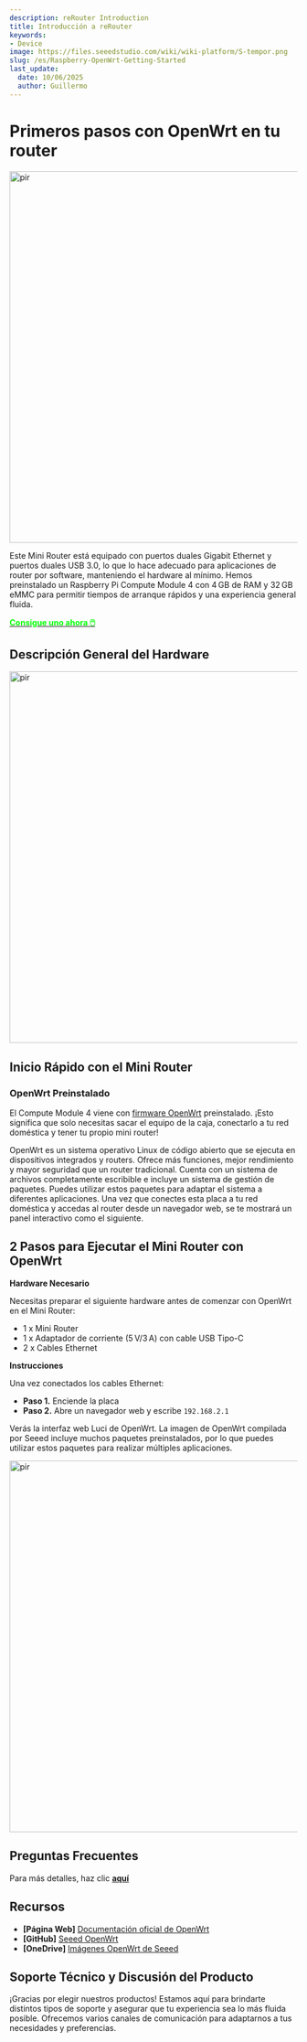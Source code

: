 ```yaml
---
description: reRouter Introduction
title: Introducción a reRouter
keywords:
- Device
image: https://files.seeedstudio.com/wiki/wiki-platform/S-tempor.png
slug: /es/Raspberry-OpenWrt-Getting-Started
last_update:
  date: 10/06/2025
  author: Guillermo
---
```



# Primeros pasos con OpenWrt en tu router

<p style={{textAlign: 'center'}}><img src="https://files.seeedstudio.com/wiki/Mini_Router/mini_router_overview.png" alt="pir" width="650" height="auto"/></p>

Este Mini Router está equipado con puertos duales Gigabit Ethernet y puertos duales USB 3.0, lo que lo hace adecuado para aplicaciones de router por software, manteniendo el hardware al mínimo. Hemos preinstalado un Raspberry Pi Compute Module 4 con 4 GB de RAM y 32 GB eMMC para permitir tiempos de arranque rápidos y una experiencia general fluida.

<div class="get_one_now_container" style={{textAlign: 'center'}}>
    <a class="get_one_now_item" href="https://www.seeedstudio.com/Dual-GbE-Carrier-Board-with-4GB-RAM-32GB-eMMC-RPi-CM4-Case-p-5029.html">
            <strong><span><font color={'FFFFFF'} size={"4"}> Consigue uno ahora 🖱️</font></span></strong>
    </a>
</div>

## Descripción General del Hardware

<p style={{textAlign: 'center'}}><img src="https://files.seeedstudio.com/wiki/Mini_Router/mini_router_overview1.png" alt="pir" width="650" height="auto"/></p>

## Inicio Rápido con el Mini Router

### OpenWrt Preinstalado

El Compute Module 4 viene con <a href="https://wiki.seeedstudio.com/OpenWrt-Getting-Started/" target="_blank"><span>firmware OpenWrt</span></a> preinstalado. ¡Esto significa que solo necesitas sacar el equipo de la caja, conectarlo a tu red doméstica y tener tu propio mini router!

OpenWrt es un sistema operativo Linux de código abierto que se ejecuta en dispositivos integrados y routers. Ofrece más funciones, mejor rendimiento y mayor seguridad que un router tradicional. Cuenta con un sistema de archivos completamente escribible e incluye un sistema de gestión de paquetes. Puedes utilizar estos paquetes para adaptar el sistema a diferentes aplicaciones. Una vez que conectes esta placa a tu red doméstica y accedas al router desde un navegador web, se te mostrará un panel interactivo como el siguiente.

## 2 Pasos para Ejecutar el Mini Router con OpenWrt

**Hardware Necesario**

Necesitas preparar el siguiente hardware antes de comenzar con OpenWrt en el Mini Router:

- 1 x Mini Router  
- 1 x Adaptador de corriente (5 V/3 A) con cable USB Tipo-C  
- 2 x Cables Ethernet

**Instrucciones**

Una vez conectados los cables Ethernet:

- **Paso 1.** Enciende la placa  
- **Paso 2.** Abre un navegador web y escribe `192.168.2.1`  

Verás la interfaz web Luci de OpenWrt. La imagen de OpenWrt compilada por Seeed incluye muchos paquetes preinstalados, por lo que puedes utilizar estos paquetes para realizar múltiples aplicaciones.

<p style={{textAlign: 'center'}}><img src="https://files.seeedstudio.com/wiki/Mini_Router/mini_router_overview2.png" alt="pir" width="650" height="auto"/></p>

## Preguntas Frecuentes

Para más detalles, haz clic [**aquí**](/FAQs_For_openWrt)

## Recursos

- **[Página Web]** [Documentación oficial de OpenWrt](https://openwrt.org)  
- **[GitHub]** [Seeed OpenWrt](https://github.com/Seeed-Studio/seeed-linux-openwrt)  
- **[OneDrive]** [Imágenes OpenWrt de Seeed](https://1drv.ms/u/s!AqG2uRmVUhlSh0NHMLMmQKLyASvi?e=mup3cd)

## Soporte Técnico y Discusión del Producto

¡Gracias por elegir nuestros productos! Estamos aquí para brindarte distintos tipos de soporte y asegurar que tu experiencia sea lo más fluida posible. Ofrecemos varios canales de comunicación para adaptarnos a tus necesidades y preferencias.

<div class="button_tech_support_container">
<a href="https://forum.seeedstudio.com/" class="button_forum"></a> 
<a href="https://www.seeedstudio.com/contacts" class="button_email"></a>
</div>

<div class="button_tech_support_container">
<a href="https://discord.gg/eWkprNDMU7" class="button_discord"></a> 
<a href="https://github.com/Seeed-Studio/wiki-documents/discussions/69" class="button_discussion"></a>
</div>

